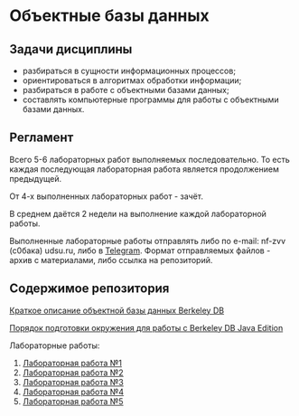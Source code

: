 # Объектные базы данных

## Задачи дисциплины

 - разбираться в сущности информационных процессов;
 - ориентироваться в алгоритмах обработки информации;
 - разбираться в работе с объектными базами данных;
 - составлять компьютерные программы для работы с объектными базами данных.

## Регламент

Всего 5-6 лабораторных работ выполняемых последовательно. То есть каждая последующая лабораторная работа является продолжением предыдущей.

От 4-х выполненных лабораторных работ - зачёт.

В среднем даётся 2 недели на выполнение каждой лабораторной работы.

Выполненные лабораторные работы отправлять либо по e-mail: nf-zvv (с0бака) udsu.ru, либо в [Telegram](https://t.me/Vitaliy_Zinovev). Формат отправляемых файлов - архив с материалами, либо ссылка на репозиторий.


## Содержимое репозитория

[Краткое описание объектной базы данных Berkeley DB](Berkeley_DB.md)

[Порядок подготовки окружения для работы с Berkeley DB Java Edition](install.md)

Лабораторные работы:

1. [Лабораторная работа №1](ObjDB_Lab1.md)
2. [Лабораторная работа №2](ObjDB_Lab2.md)
3. [Лабораторная работа №3](ObjDB_Lab3.md)
4. [Лабораторная работа №4](ObjDB_Lab4.md)
5. [Лабораторная работа №5](ObjDB_Lab5.md)


